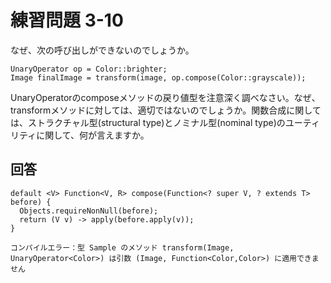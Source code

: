 # 練習問題 3-10

なぜ、次の呼び出しができないのでしょうか。

    UnaryOperator op = Color::brighter;
    Image finalImage = transform(image, op.compose(Color::grayscale));

UnaryOperator<T>のcomposeメソッドの戻り値型を注意深く調べなさい。なぜ、transformメソッドに対しては、適切ではないのでしょうか。関数合成に関しては、ストラクチャル型(structural type)とノミナル型(nominal type)のユーティリティに関して、何が言えますか。

## 回答

    default <V> Function<V, R> compose(Function<? super V, ? extends T> before) {
      Objects.requireNonNull(before);
      return (V v) -> apply(before.apply(v));
    }

    コンパイルエラー：型 Sample のメソッド transform(Image, UnaryOperator<Color>) は引数 (Image, Function<Color,Color>) に適用できません

